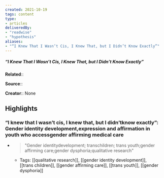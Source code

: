 ```yaml
---
created: 2021-10-19
tags: content
type: 
- articles
deliveredBy: 
- "readwise"
- "hypothesis"
aliases:
- "“I Knew That I Wasn’t Cis, I Knew That, but I Didn’t Know Exactly”"
---
```

##### “I Knew That I Wasn’t Cis, I Knew That, but I Didn’t Know Exactly”

**Related**:: 

**Source**:: 

**Creator**:: None

## Highlights
### “I knew that I wasn’t cis, I knew that, but I didn’tknow exactly”: Gender identity development,expression and affirmation in youth who accessgender affirming medical care
- > "Gender identitydevelopment; transchildren; trans youth;gender affirming care;gender dysphoria;qualitative research" 
    - Tags: [[qualitative research]], [[gender identity development]], [[trans children]], [[gender affirming care]], [[trans youth]], [[gender dysphoria]]

